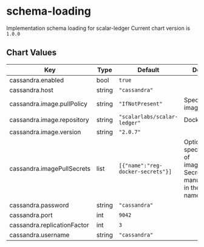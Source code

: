 schema-loading
==============

Implementation schema loading for scalar-ledger
Current chart version is `1.0.0`

## Chart Values

| Key | Type | Default | Description |
|-----|------|---------|-------------|
| cassandra.enabled | bool | `true` |  |
| cassandra.host | string | `"cassandra"` |  |
| cassandra.image.pullPolicy | string | `"IfNotPresent"` | Specify a imagePullPolicy |
| cassandra.image.repository | string | `"scalarlabs/scalar-ledger"` | Docker image |
| cassandra.image.version | string | `"2.0.7"` |  |
| cassandra.imagePullSecrets | list | `[{"name":"reg-docker-secrets"}]` | Optionally specify an array of imagePullSecrets. Secrets must be manually created in the namespace. |
| cassandra.password | string | `"cassandra"` |  |
| cassandra.port | int | `9042` |  |
| cassandra.replicationFactor | int | `3` |  |
| cassandra.username | string | `"cassandra"` |  |
